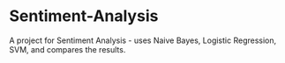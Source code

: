 # Sentiment-Analysis
A project for Sentiment Analysis - uses Naive Bayes, Logistic Regression, SVM, and compares the results.
